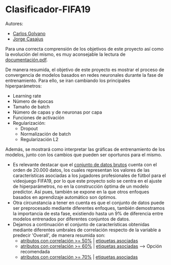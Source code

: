 # Clasificador-FIFA19
Autores:
- [Carlos Golvano](https://github.com/CarlosGolvano)
- [Jorge Casajus](https://github.com/jogecodes)

Para una correcta comprensión de los objetivos de este proyecto así como la evolución del mismo, es muy aconsejable la lectura de [documentación.pdf](https://github.com/c-yanguas/Clasificador-FIFA19/blob/main/Documentacion.pdf).

De manera resumida, el objetivo de este proyecto es mostrar el proceso de convergencia de modelos basados en redes neuronales durante la fase de entrenamiento. Para ello, se iran cambiando los principales hiperparámetros:
- Learning rate
- Número de épocas
- Tamaño de batch
- Número de capas y de neuronas por capa
- Funciones de activación
- Regularización:
  - Dropout
  - Normalización de batch
  - Regularización L2

Además, se mostrará como interpretar las gráficas de entrenamiento de los modelos, junto con los cambios que pueden ser oportunos para el mismo.

- Es relevante destacar que el [conjunto de datos brutos](https://github.com/c-yanguas/Clasificador-FIFA19/blob/main/FootballPlayerRawDataset.csv) cuenta con el orden de 20.000 datos, los cuales representan los valores de las características asociadas a los jugadores profesionales de fútbol para el videojuego FIFA19, por lo que este proyecto solo se centra en el ajuste de hiperparámetros, no en la construcción óptima de un modelo predictor. Así pues, también se expone en la  que otros enfoques basados en aprendizaje automático son óptimos.
- Otra circunstancia a tener en cuenta es que el conjunto de datos puede ser preprocesado mediante diferentes enfoques, también demostramos la importancia de esta fase, existiendo hasta un 9% de diferencia entre modelos entrenados por diferentes conjuntos de datos.
- Dejamos a continuación el conjunto de características obtenidas mediante diferentes umbrales de correlación respecto de la variable a predecir 'Overall', de manera resumida son:
  -   [atributos con correlación >= 50%](https://github.com/c-yanguas/Clasificador-FIFA19/blob/main/Preprocesado/atributos50.csv) | [etiquetas asociadas](https://github.com/c-yanguas/Clasificador-FIFA19/blob/main/Preprocesado/etiquetas50.csv)
  -    [atributos con correlación >= 60%](https://github.com/c-yanguas/Clasificador-FIFA19/blob/main/Preprocesado/atributos60.csv) | [etiquetas asociadas](https://github.com/c-yanguas/Clasificador-FIFA19/blob/main/Preprocesado/etiquetas60.csv) --> Opción recomendada
  -   [atributos con correlación >= 70%](https://github.com/c-yanguas/Clasificador-FIFA19/blob/main/Preprocesado/atributos70.csv) | [etiquetas asociadas](https://github.com/c-yanguas/Clasificador-FIFA19/blob/main/Preprocesado/etiquetas70.csv)



 
